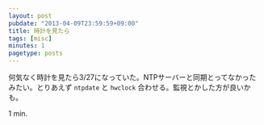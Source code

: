 ```yaml
---
layout: post
pubdate: "2013-04-09T23:59:59+09:00"
title: 時計を見たら
tags: [misc]
minutes: 1
pagetype: posts
---
```

何気なく時計を見たら3/27になっていた。NTPサーバーと同期とってなかったみたい。とりあえず `ntpdate` と `hwclock` 合わせる。監視とかした方が良いかも。

1 min.

